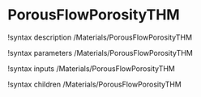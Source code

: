# PorousFlowPorosityTHM

!syntax description /Materials/PorousFlowPorosityTHM

!syntax parameters /Materials/PorousFlowPorosityTHM

!syntax inputs /Materials/PorousFlowPorosityTHM

!syntax children /Materials/PorousFlowPorosityTHM
